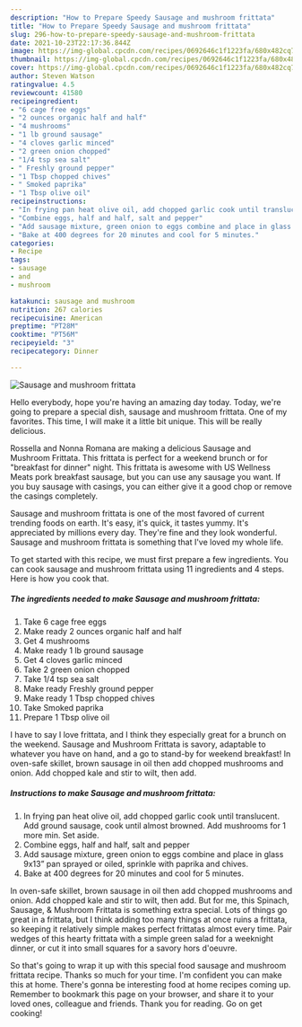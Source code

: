 ```yaml
---
description: "How to Prepare Speedy Sausage and mushroom frittata"
title: "How to Prepare Speedy Sausage and mushroom frittata"
slug: 296-how-to-prepare-speedy-sausage-and-mushroom-frittata
date: 2021-10-23T22:17:36.844Z
image: https://img-global.cpcdn.com/recipes/0692646c1f1223fa/680x482cq70/sausage-and-mushroom-frittata-recipe-main-photo.jpg
thumbnail: https://img-global.cpcdn.com/recipes/0692646c1f1223fa/680x482cq70/sausage-and-mushroom-frittata-recipe-main-photo.jpg
cover: https://img-global.cpcdn.com/recipes/0692646c1f1223fa/680x482cq70/sausage-and-mushroom-frittata-recipe-main-photo.jpg
author: Steven Watson
ratingvalue: 4.5
reviewcount: 41580
recipeingredient:
- "6 cage free eggs"
- "2 ounces organic half and half"
- "4 mushrooms"
- "1 lb ground sausage"
- "4 cloves garlic minced"
- "2 green onion chopped"
- "1/4 tsp sea salt"
- " Freshly ground pepper"
- "1 Tbsp chopped chives"
- " Smoked paprika"
- "1 Tbsp olive oil"
recipeinstructions:
- "In frying pan heat olive oil, add chopped garlic cook until translucent. Add ground sausage, cook until almost browned. Add mushrooms for 1 more min. Set aside."
- "Combine eggs, half and half, salt and pepper"
- "Add sausage mixture, green onion to eggs combine and place in glass 9x13” pan sprayed or oiled, sprinkle with paprika and chives."
- "Bake at 400 degrees for 20 minutes and cool for 5 minutes."
categories:
- Recipe
tags:
- sausage
- and
- mushroom

katakunci: sausage and mushroom 
nutrition: 267 calories
recipecuisine: American
preptime: "PT28M"
cooktime: "PT56M"
recipeyield: "3"
recipecategory: Dinner

---
```



![Sausage and mushroom frittata](https://img-global.cpcdn.com/recipes/0692646c1f1223fa/680x482cq70/sausage-and-mushroom-frittata-recipe-main-photo.jpg)

Hello everybody, hope you're having an amazing day today. Today, we're going to prepare a special dish, sausage and mushroom frittata. One of my favorites. This time, I will make it a little bit unique. This will be really delicious.

Rossella and Nonna Romana are making a delicious Sausage and Mushroom Frittata. This frittata is perfect for a weekend brunch or for &#34;breakfast for dinner&#34; night. This frittata is awesome with US Wellness Meats pork breakfast sausage, but you can use any sausage you want. If you buy sausage with casings, you can either give it a good chop or remove the casings completely.

Sausage and mushroom frittata is one of the most favored of current trending foods on earth. It's easy, it's quick, it tastes yummy. It's appreciated by millions every day. They're fine and they look wonderful. Sausage and mushroom frittata is something that I've loved my whole life.


To get started with this recipe, we must first prepare a few ingredients. You can cook sausage and mushroom frittata using 11 ingredients and 4 steps. Here is how you cook that.

<!--inarticleads1-->

##### The ingredients needed to make Sausage and mushroom frittata:

1. Take 6 cage free eggs
1. Make ready 2 ounces organic half and half
1. Get 4 mushrooms
1. Make ready 1 lb ground sausage
1. Get 4 cloves garlic minced
1. Take 2 green onion chopped
1. Take 1/4 tsp sea salt
1. Make ready  Freshly ground pepper
1. Make ready 1 Tbsp chopped chives
1. Take  Smoked paprika
1. Prepare 1 Tbsp olive oil


I have to say I love frittata, and I think they especially great for a brunch on the weekend. Sausage and Mushroom Frittata is savory, adaptable to whatever you have on hand, and a go to stand-by for weekend breakfast! In oven-safe skillet, brown sausage in oil then add chopped mushrooms and onion. Add chopped kale and stir to wilt, then add. 

<!--inarticleads2-->

##### Instructions to make Sausage and mushroom frittata:

1. In frying pan heat olive oil, add chopped garlic cook until translucent. Add ground sausage, cook until almost browned. Add mushrooms for 1 more min. Set aside.
1. Combine eggs, half and half, salt and pepper
1. Add sausage mixture, green onion to eggs combine and place in glass 9x13” pan sprayed or oiled, sprinkle with paprika and chives.
1. Bake at 400 degrees for 20 minutes and cool for 5 minutes.


In oven-safe skillet, brown sausage in oil then add chopped mushrooms and onion. Add chopped kale and stir to wilt, then add. But for me, this Spinach, Sausage, &amp; Mushroom Frittata is something extra special. Lots of things go great in a frittata, but I think adding too many things at once ruins a frittata, so keeping it relatively simple makes perfect frittatas almost every time. Pair wedges of this hearty frittata with a simple green salad for a weeknight dinner, or cut it into small squares for a savory hors d&#39;oeuvre. 

So that's going to wrap it up with this special food sausage and mushroom frittata recipe. Thanks so much for your time. I'm confident you can make this at home. There's gonna be interesting food at home recipes coming up. Remember to bookmark this page on your browser, and share it to your loved ones, colleague and friends. Thank you for reading. Go on get cooking!
